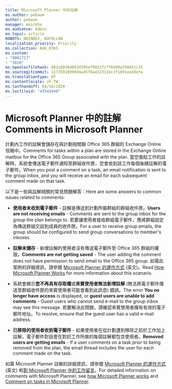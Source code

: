 ```yaml
---
title: Microsoft Planner 中的註解
ms.author: pebaum
author: pebaum
manager: mnirkhe
ms.audience: Admin
ms.topic: article
ROBOTS: NOINDEX, NOFOLLOW
localization_priority: Priority
ms.collection: Adm_O365
ms.custom:
- "9001717"
- "3810"
ms.openlocfilehash: 682a00364063d395ef9053fc7f6d99a299451c1b
ms.sourcegitcommit: 1173501899034ad5f6a432311bc3f1091ead3efa
ms.translationtype: HT
ms.contentlocale: zh-TW
ms.lasthandoff: 04/16/2020
ms.locfileid: "43541640"
---
```

# <a name="comments-in-microsoft-planner"></a><span data-ttu-id="05045-102">Microsoft Planner 中的註解</span><span class="sxs-lookup"><span data-stu-id="05045-102">Comments in Microsoft Planner</span></span>

<span data-ttu-id="05045-103">計劃內工作的註解會儲存在與計劃相關聯 Office 365 群組的 Exchange Online 信箱中。</span><span class="sxs-lookup"><span data-stu-id="05045-103">Comments for tasks within a plan are stored in the Exchange Online mailbox for the Office 365 Group associated with the plan.</span></span>  <span data-ttu-id="05045-104">當您張貼工作的註解時，系統會傳送電子郵件通知至群組收件匣，您會收到該工作每個後續註解的電子郵件。</span><span class="sxs-lookup"><span data-stu-id="05045-104">When you post a comment on a task, an email notification is sent to the group inbox, and you will receive an email for each subsequent comment made on that task.</span></span>

<span data-ttu-id="05045-105">以下是一些與註解相關的常見問題解答：</span><span class="sxs-lookup"><span data-stu-id="05045-105">Here are some answers to common issues related to comments:</span></span>

- <span data-ttu-id="05045-106">**使用者未收到電子郵件** - 註解是傳送到計劃所屬群組的群組收件匣。</span><span class="sxs-lookup"><span data-stu-id="05045-106">**Users are not receiving emails** - Comments are sent to the group inbox for the group the plan belongs to.</span></span> <span data-ttu-id="05045-107">若要讓使用者接收群組電子郵件，應將群組設定為傳送群組交談到成員的收件匣。</span><span class="sxs-lookup"><span data-stu-id="05045-107">For a user to receive group emails, the group should be configured to send group conversations to member's inboxes.</span></span>

- <span data-ttu-id="05045-108">**註解未儲存** - 新增註解的使用者沒有傳送電子郵件至 Office 365 群組的權限。</span><span class="sxs-lookup"><span data-stu-id="05045-108">**Comments are not getting saved** -  The user adding the comment does not have permission to send email to the Office 365 group.</span></span> <span data-ttu-id="05045-109">如需此案例的詳細資訊，請參閱 [Microsoft Planner 的運作方式](https://techcommunity.microsoft.com/t5/planner-blog/how-microsoft-planner-works/ba-p/1214736) (英文)。</span><span class="sxs-lookup"><span data-stu-id="05045-109">Read [How Microsoft Planner Works](https://techcommunity.microsoft.com/t5/planner-blog/how-microsoft-planner-works/ba-p/1214736) for more information about this scenario.</span></span>

- <span data-ttu-id="05045-110">系統會顯示**您不再具有存取權**或**來賓使用者無法新增註解** (無法將電子郵件傳送至群組收件匣的來賓使用者可能會看到此訊息) 錯誤。</span><span class="sxs-lookup"><span data-stu-id="05045-110">The error **You no longer have access** is displayed, or **guest users are unable to add comments** - Guest users who cannot send e-mail to the group inbox may see this message.</span></span> <span data-ttu-id="05045-111">若要解決此問題，請確認來賓使用者擁有有效的電子郵件地址。</span><span class="sxs-lookup"><span data-stu-id="05045-111">To resolve, ensure that the guest user has a valid e-mail address.</span></span>

- <span data-ttu-id="05045-112">**已移除的使用者收到電子郵件** - 如果使用者在從計劃遭到移除之前於工作加上註解，電子郵件對話會在對於工作所做的每個註解都包含使用者。</span><span class="sxs-lookup"><span data-stu-id="05045-112">**Removed users are getting emails** -  If a user comments on a task prior to being removed from the plan, the email thread includes the user for each comment made on the task.</span></span>

<span data-ttu-id="05045-113">如需 Microsoft Planner 註解的詳細資訊，請參閱 [Microsoft Planner 的運作方式](https://techcommunity.microsoft.com/t5/planner-blog/how-microsoft-planner-works/ba-p/1214736) (英文) 和[對 Microsoft Planner 中的工作留言](https://support.microsoft.com/zh-TW/office/comment-on-tasks-in-microsoft-planner-fd4aedde-7785-4cd0-96ee-122fbc9140e1)。</span><span class="sxs-lookup"><span data-stu-id="05045-113">For detailed information on comments with Microsoft Planner, see [how Microsoft Planner works](https://techcommunity.microsoft.com/t5/planner-blog/how-microsoft-planner-works/ba-p/1214736) and [Comment on tasks in Microsoft Planner](https://support.microsoft.com/zh-TW/office/comment-on-tasks-in-microsoft-planner-fd4aedde-7785-4cd0-96ee-122fbc9140e1).</span></span>
